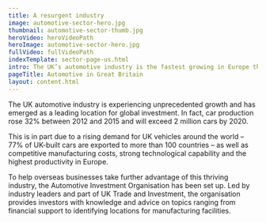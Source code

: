 ```yaml
---
title: A resurgent industry
image: automotive-sector-hero.jpg
thumbnail: automotive-sector-thumb.jpg
heroVideo: heroVideoPath
heroImage: automotive-sector-hero.jpg
fullVideo: fullVideoPath
indexTemplate: sector-page-us.html
intro: The UK’s automotive industry is the fastest growing in Europe thanks to an increasing demand for UK components, transformational research and development programmes and a supportive business environment.
pageTitle: Automotive in Great Britain
layout: content.html
---  
```

 
 The UK automotive industry is experiencing unprecedented growth and has emerged as a leading location for global investment. In fact, car production rose 32% between 2012 and 2015 and will exceed 2 million cars by 2020. 
 
 This is in part due to a rising demand for UK vehicles around the world – 77% of UK-built cars are exported to more than 100 countries – as well as competitive manufacturing costs, strong technological capability and the highest productivity in Europe.
 
 To help overseas businesses take further advantage of this thriving industry, the Automotive Investment Organisation has been set up. Led by industry leaders and part of UK Trade and Investment, the organisation provides investors with knowledge and advice on topics ranging from financial support to identifying locations for manufacturing facilities.